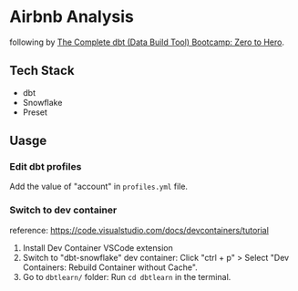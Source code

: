 # Airbnb Analysis

following by [The Complete dbt (Data Build Tool) Bootcamp: Zero to Hero](https://www.udemy.com/course/complete-dbt-data-build-tool-bootcamp-zero-to-hero-learn-dbt).


## Tech Stack
- dbt
- Snowflake
- Preset


## Uasge

### Edit dbt profiles

Add the value of "account" in `profiles.yml` file.

### Switch to dev container
reference: https://code.visualstudio.com/docs/devcontainers/tutorial

1. Install Dev Container VSCode extension
2. Switch to "dbt-snowflake" dev container: Click "ctrl + p" > Select "Dev Containers: Rebuild Container without Cache".
3. Go to `dbtlearn/` folder: Run `cd dbtlearn` in the terminal.
